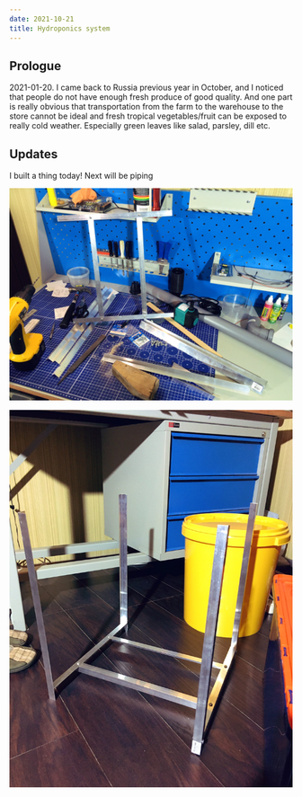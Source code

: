 ```yaml
---
date: 2021-10-21
title: Hydroponics system
---
```


## Prologue

2021-01-20. I came back to Russia previous year in October, and I noticed that people do not have enough fresh produce of good quality.
And one part is really obvious that transportation from the farm to the warehouse to the store cannot be ideal and fresh tropical vegetables/fruit can be exposed to really cold weather. Especially green leaves like salad, parsley, dill etc.

## Updates

I built a thing today! Next will be piping

![Frame in the work](hydro-frame-1.jpg)

![Bottom part is ready](hydro-frame-2.jpg)